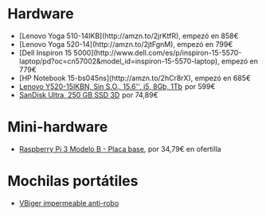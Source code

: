 # Hardware

<ul>
  <li>
[Lenovo Yoga 510-14IKB](http://amzn.to/2jrKtfR), empezó en 858€
  </li>
  <li>
[Lenovo Yoga 520-14](http://amzn.to/2jtFgnM), empezó en 799€    
  </li>
  <li>
[Dell Inspiron 15 5000](http://www.dell.com/es/p/inspiron-15-5570-laptop/pd?oc=cn57002&model_id=inspiron-15-5570-laptop), empezó en 779€
  </li>
  <li>
[HP Notebook 15-bs045ns](http://amzn.to/2hCr8rX), empezó en 685€
  </li>
  <li>
<a target="_blank" href="https://www.amazon.es/gp/product/B075CPYJ4K/ref=as_li_tl?ie=UTF8&camp=3638&creative=24630&creativeASIN=B075CPYJ4K&linkCode=undefined&tag=rchavarria-21&linkId=c57bac9a36444e5ff4f808d34e73ed98">Lenovo Y520-15IKBN, Sin S.O., 15.6'', i5, 8Gb, 1Tb</a><img src="//ir-es.amazon-adsystem.com/e/ir?t=rchavarria-21&l=am2&o=30&a=B075CPYJ4K" width="1" height="1" border="0" alt="" style="border:none !important; margin:0px !important;" /> por 599€
  </li>
  <li>
<a target="_blank" href="https://www.amazon.es/gp/product/B071KGRXRH/ref=as_li_tl?ie=UTF8&camp=3638&creative=24630&creativeASIN=B071KGRXRH&linkCode=undefined&tag=rchavarria-21&linkId=dc343687b82998f6a18b576491c7f701">SanDisk Ultra, 250 GB SSD 3D</a><img src="//ir-es.amazon-adsystem.com/e/ir?t=rchavarria-21&l=am2&o=30&a=B071KGRXRH" width="1" height="1" border="0" alt="" style="border:none !important; margin:0px !important;" /> por 74,89€
  </li>
</ul>

# Mini-hardware

- [Raspberry Pi 3 Modelo B - Placa base](http://amzn.to/2hNCnxF), por 34,79€ en ofertilla

# Mochilas portátiles

- [VBiger impermeable anti-robo](http://amzn.to/2jujvEr)
